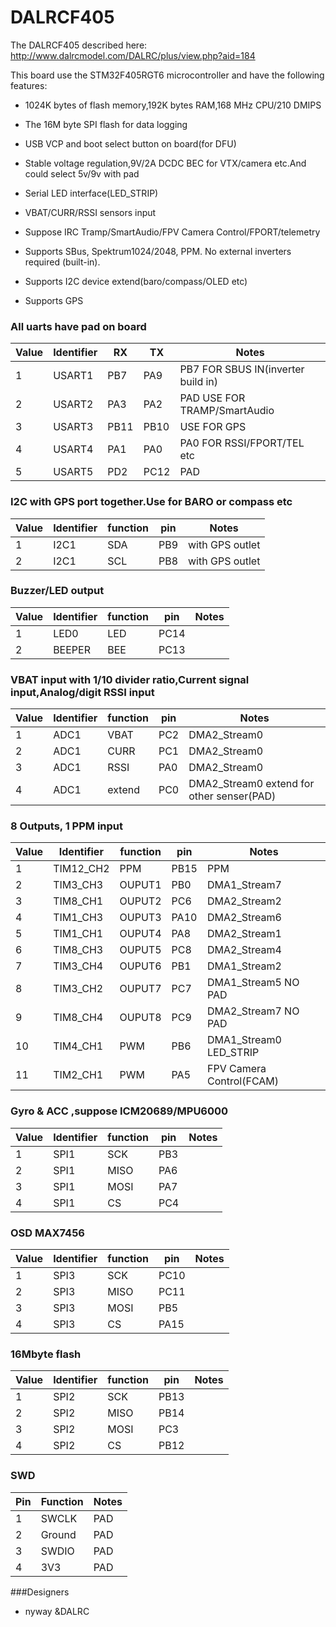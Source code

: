 # DALRCF405

The DALRCF405 described here:
http://www.dalrcmodel.com/DALRC/plus/view.php?aid=184

This board use the STM32F405RGT6 microcontroller and have the following features:

- 1024K bytes of flash memory,192K bytes RAM,168 MHz CPU/210 DMIPS

- The 16M byte SPI flash for data logging
- USB VCP and boot select button on board(for DFU)
- Stable voltage regulation,9V/2A DCDC BEC for VTX/camera etc.And could select 5v/9v with pad
- Serial LED interface(LED_STRIP)
- VBAT/CURR/RSSI sensors input
- Suppose IRC Tramp/SmartAudio/FPV Camera Control/FPORT/telemetry
- Supports SBus, Spektrum1024/2048, PPM. No external inverters required (built-in).
- Supports I2C device extend(baro/compass/OLED etc)
- Supports GPS

### All uarts have pad on board

| Value | Identifier | RX   | TX   | Notes                              |
| ----- | ---------- | ---- | ---- | ---------------------------------- |
| 1     | USART1     | PB7  | PA9  | PB7 FOR SBUS IN(inverter build in) |
| 2     | USART2     | PA3  | PA2  | PAD USE FOR TRAMP/SmartAudio       |
| 3     | USART3     | PB11 | PB10 | USE FOR GPS                        |
| 4     | USART4     | PA1  | PA0  | PA0 FOR RSSI/FPORT/TEL etc         |
| 5     | USART5     | PD2  | PC12 | PAD                                |

### I2C with GPS port together.Use for BARO or compass etc

| Value | Identifier | function | pin | Notes           |
| ----- | ---------- | -------- | --- | --------------- |
| 1     | I2C1       | SDA      | PB9 | with GPS outlet |
| 2     | I2C1       | SCL      | PB8 | with GPS outlet |

### Buzzer/LED output

| Value | Identifier | function | pin  | Notes |
| ----- | ---------- | -------- | ---- | ----- |
| 1     | LED0       | LED      | PC14 |
| 2     | BEEPER     | BEE      | PC13 |

### VBAT input with 1/10 divider ratio,Current signal input,Analog/digit RSSI input

| Value | Identifier | function | pin | Notes                                     |
| ----- | ---------- | -------- | --- | ----------------------------------------- |
| 1     | ADC1       | VBAT     | PC2 | DMA2_Stream0                              |
| 2     | ADC1       | CURR     | PC1 | DMA2_Stream0                              |
| 3     | ADC1       | RSSI     | PA0 | DMA2_Stream0                              |
| 4     | ADC1       | extend   | PC0 | DMA2_Stream0 extend for other senser(PAD) |

### 8 Outputs, 1 PPM input

| Value | Identifier | function | pin  | Notes                    |
| ----- | ---------- | -------- | ---- | ------------------------ |
| 1     | TIM12_CH2  | PPM      | PB15 | PPM                      |
| 2     | TIM3_CH3   | OUPUT1   | PB0  | DMA1_Stream7             |
| 3     | TIM8_CH1   | OUPUT2   | PC6  | DMA2_Stream2             |
| 4     | TIM1_CH3   | OUPUT3   | PA10 | DMA2_Stream6             |
| 5     | TIM1_CH1   | OUPUT4   | PA8  | DMA2_Stream1             |
| 6     | TIM8_CH3   | OUPUT5   | PC8  | DMA2_Stream4             |
| 7     | TIM3_CH4   | OUPUT6   | PB1  | DMA1_Stream2             |
| 8     | TIM3_CH2   | OUPUT7   | PC7  | DMA1_Stream5 NO PAD      |
| 9     | TIM8_CH4   | OUPUT8   | PC9  | DMA2_Stream7 NO PAD      |
| 10    | TIM4_CH1   | PWM      | PB6  | DMA1_Stream0 LED_STRIP   |
| 11    | TIM2_CH1   | PWM      | PA5  | FPV Camera Control(FCAM) |

### Gyro & ACC ,suppose ICM20689/MPU6000

| Value | Identifier | function | pin | Notes |
| ----- | ---------- | -------- | --- | ----- |
| 1     | SPI1       | SCK      | PB3 |
| 2     | SPI1       | MISO     | PA6 |
| 3     | SPI1       | MOSI     | PA7 |
| 4     | SPI1       | CS       | PC4 |

### OSD MAX7456

| Value | Identifier | function | pin  | Notes |
| ----- | ---------- | -------- | ---- | ----- |
| 1     | SPI3       | SCK      | PC10 |
| 2     | SPI3       | MISO     | PC11 |
| 3     | SPI3       | MOSI     | PB5  |
| 4     | SPI3       | CS       | PA15 |

### 16Mbyte flash

| Value | Identifier | function | pin  | Notes |
| ----- | ---------- | -------- | ---- | ----- |
| 1     | SPI2       | SCK      | PB13 |
| 2     | SPI2       | MISO     | PB14 |
| 3     | SPI2       | MOSI     | PC3  |
| 4     | SPI2       | CS       | PB12 |

### SWD

| Pin | Function | Notes |
| --- | -------- | ----- |
| 1   | SWCLK    | PAD   |
| 2   | Ground   | PAD   |
| 3   | SWDIO    | PAD   |
| 4   | 3V3      | PAD   |

###Designers

- nyway &DALRC
